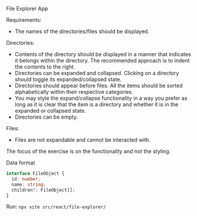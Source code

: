 File Explorer App 

Requirements:
* The names of the directories/files should be displayed.

Directories:
* Contents of the directory should be displayed in a manner that indicates it belongs within the directory. The recommended approach is to indent the contents to the right.
* Directories can be expanded and collapsed. Clicking on a directory should toggle its expanded/collapsed state.
* Directories should appear before files. All the items should be sorted alphabetically within their respective categories.
* You may style the expand/collapse functionality in a way you prefer as long as it is clear that the item is a directory and whether it is in the expanded or collapsed state.
* Directories can be empty.

Files:
* Files are not expandable and cannot be interacted with.

The focus of the exercise is on the functionality and not the styling.

Data format
```typescript
interface FileObject {
  id: number;
  name: string;
  children?: FileObject[];
}
```

Run: `npx vite src/react/file-explorer/`


